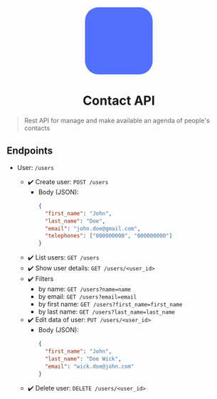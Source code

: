<div align="center">

<img alt="banner contact api" src="./.github/banner.gif" width="30%" height="auto" style="border-radius: 20%">

# Contact API

</div>

> Rest API for manage and make available an agenda of people's contacts

## Endpoints

- User: `/users`

  - ✔️ Create user: `POST /users`
    - Body (JSON):
      ```json
      {
        "first_name": "John",
        "last_name": "Doe",
        "email": "john.doe@gmail.com",
        "telephones": ["000000000", "000000000"]
      }
      ```
  - ✔️ List users: `GET /users`
  - ✔️ Show user details: `GET /users/<user_id>`
  - ✔️ Filters
    - by name: `GET /users?name=name`
    - by email: `GET /users?email=email`
    - by first name: `GET /users?first_name=first_name`
    - by last name: `GET /users?last_name=last_name`
  - ✔️ Edit data of user: `PUT /users/<user_id>`
    - Body (JSON):
      ```json
      {
        "first_name": "John",
        "last_name": "Doe Wick",
        "email": "wick.doe@john.com"
      }
      ```
  - ✔️ Delete user: `DELETE /users/<user_id>`
